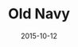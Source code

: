 ---
layout: site
title: "Old Navy"
date: 2015-10-12
categories: [fortune-500]
version: 1.2.12
major: 1
minor: 2
patch: 12
slug: old-navy
link: https://secure-oldnavy.gap.com/buy/shopping_bag.do
permalink: /sites/:slug
---